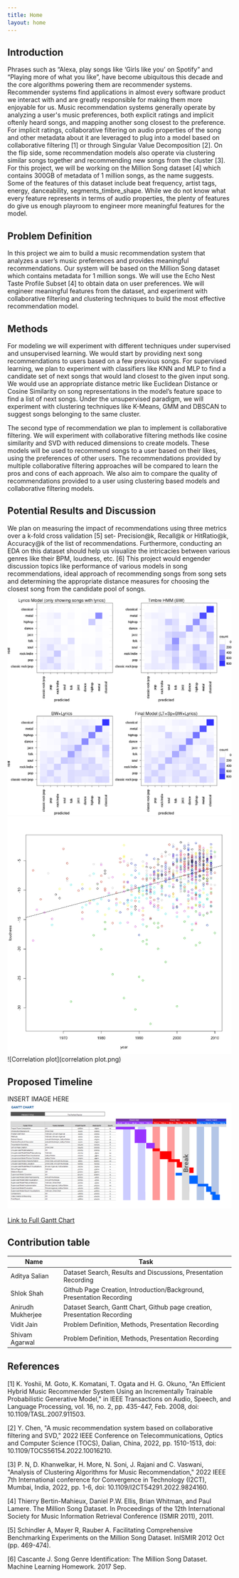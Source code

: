 ```yaml
---
title: Home
layout: home
---
```


## Introduction

Phrases such as “Alexa, play songs like ‘Girls like you’ on Spotify” and “Playing more of what you like”, have become ubiquitous this decade and the core algorithms powering them are recommender systems. Recommender systems find applications in almost every software product we interact with and are greatly responsible for making them more enjoyable for us.
Music recommendation systems generally operate by analyzing a user's music preferences, both explicit ratings and implicit oftenly heard songs, and mapping another song closest to the preference. For implicit ratings, collaborative filtering on audio properties of the song and other metadata about it are leveraged to plug into a model based on collaborative filtering [1] or through Singular Value Decomposition [2]. On the flip side, some recommendation models also operate via clustering similar songs together and recommending new songs from the cluster [3].
For this project, we will be working on the Million Song dataset [4] which contains 300GB of metadata of 1 million songs, as the name suggests. Some of the features of this dataset include beat frequency, artist tags, energy, danceability, segments_timbre_shape. While we do not know what every feature represents in terms of audio properties, the plenty of features do give us enough playroom to engineer more meaningful features for the model.


## Problem Definition

In this project we aim to build a music recommendation system that analyzes a user’s music preferences and provides meaningful recommendations. Our system will be based on the Million Song dataset which contains metadata for 1 million songs. We will use the Echo Nest Taste Profile Subset [4] to obtain data on user preferences. We will engineer meaningful features from the dataset, and experiment with collaborative filtering and clustering techniques to build the most effective recommendation model.

## Methods

For modeling we will experiment with different techniques under supervised and unsupervised learning. We would start by providing next song recommendations to users based on a few previous songs. For supervised learning, we plan to experiment with classifiers like KNN and MLP to find a candidate set of next songs that would land closest to the given input song. We would use an appropriate distance metric like Euclidean Distance or Cosine Similarity on song representations in the model’s feature space to find a list of next songs. Under the unsupervised paradigm, we will experiment with clustering techniques like K-Means, GMM and DBSCAN to suggest songs belonging to the same cluster.

The second type of recommendation we plan to implement is collaborative filtering. We will experiment with collaborative filtering methods like cosine similarity and SVD with reduced dimensions to create models. These models will be used to recommend songs to a user based on their likes, using the preferences of other users. The recommendations provided by multiple collaborative filtering approaches will be compared to learn the pros and cons of each approach. We also aim to compare the quality of recommendations provided to a user using clustering based models and collaborative filtering models.


## Potential Results and Discussion

We plan on measuring the impact of recommendations using three metrics over a k-fold cross validation [5] set- Precision@k, Recall@k or HitRatio@k, Accuracy@k of the list of recommendations. Furthermore, conducting an EDA on this dataset should help us visualize the intricacies between various genres like their BPM, loudness, etc. [6] 
This project would engender discussion topics like performance of various models in song recommendations, ideal approach of recommending songs from song sets and determining the appropriate distance measures for choosing the closest song from the candidate pool of songs.

![Heat_map](heat_map.png)
![Scatter plot](t.png)
![Correlation plot](correlation plot.png)
## Proposed Timeline

INSERT IMAGE HERE
![Gantt Chart](gantthighres.PNG )

[Link to Full Gantt Chart](https://drive.google.com/file/d/1kYv0eMd6moiMXjqHtyMAOoOe5MlqGz8l/view?usp=sharing)

## Contribution table

| Name              | Task        |
| ----------------- | ----------- |
| Aditya Salian     | Dataset Search, Results and Discussions, Presentation Recording       |
| Shlok Shah        | Github Page Creation, Introduction/Background, Presentation Recording        |
| Anirudh Mukherjee | Dataset Search, Gantt Chart, Github page creation, Presentation Recording       |
| Vidit Jain        | Problem Definition, Methods, Presentation Recording        |
| Shivam Agarwal    | Problem Definition, Methods, Presentation Recording        |
 
  

## References

[1] K. Yoshii, M. Goto, K. Komatani, T. Ogata and H. G. Okuno, "An Efficient Hybrid Music Recommender System Using an Incrementally Trainable Probabilistic Generative Model," in IEEE Transactions on Audio, Speech, and Language Processing, vol. 16, no. 2, pp. 435-447, Feb. 2008, doi: 10.1109/TASL.2007.911503.
 
[2] Y. Chen, "A music recommendation system based on collaborative filtering and SVD," 2022 IEEE Conference on Telecommunications, Optics and Computer Science (TOCS), Dalian, China, 2022, pp. 1510-1513, doi: 10.1109/TOCS56154.2022.10016210.

[3] P. N, D. Khanwelkar, H. More, N. Soni, J. Rajani and C. Vaswani, "Analysis of Clustering Algorithms for Music Recommendation," 2022 IEEE 7th International conference for Convergence in Technology (I2CT), Mumbai, India, 2022, pp. 1-6, doi: 10.1109/I2CT54291.2022.9824160.

[4] Thierry Bertin-Mahieux, Daniel P.W. Ellis, Brian Whitman, and Paul Lamere. The Million Song Dataset. In Proceedings of the 12th International Society for Music Information Retrieval Conference (ISMIR 2011), 2011.

[5] Schindler A, Mayer R, Rauber A. Facilitating Comprehensive Benchmarking Experiments on the Million Song Dataset. InISMIR 2012 Oct (pp. 469-474).

[6] Cascante J. Song Genre Identification: The Million Song Dataset. Machine Learning Homework. 2017 Sep.

